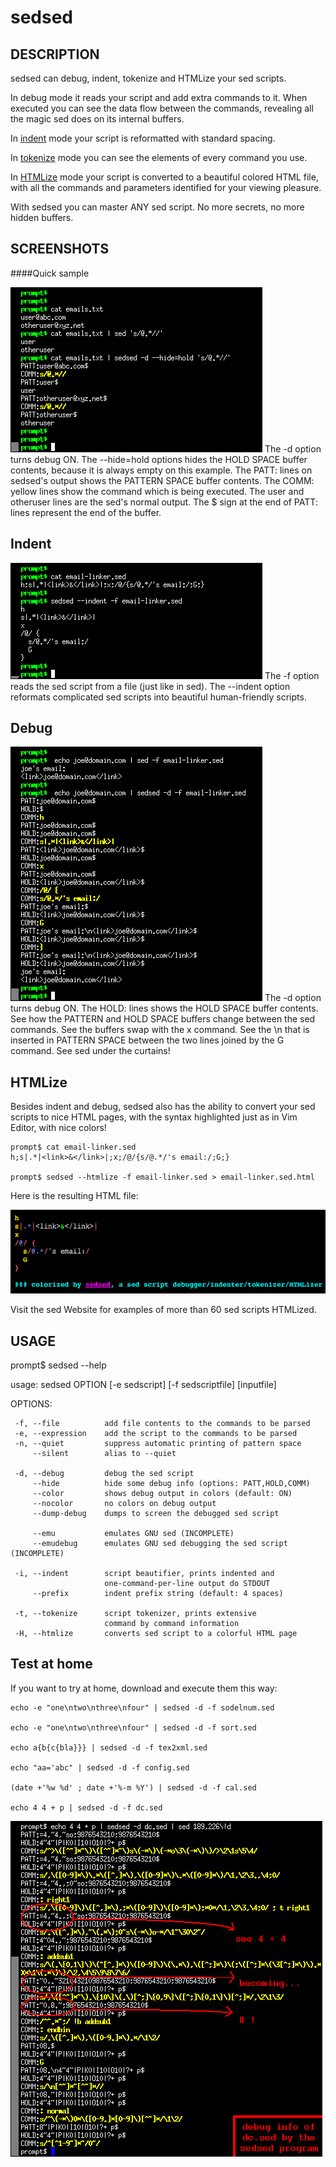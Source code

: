 # sedsed


## DESCRIPTION

sedsed can debug, indent, tokenize and HTMLize your sed scripts.

In debug mode it reads your script and add extra commands to it. When executed you can see the data flow between the commands, revealing all the magic sed does on its internal buffers.

In [indent](#indent) mode your script is reformatted with standard spacing.

In [tokenize](#debug) mode you can see the elements of every command you use.

In [HTMLize](#htmlize) mode your script is converted to a beautiful colored HTML file, with all the commands and parameters identified for your viewing pleasure.

With sedsed you can master ANY sed script. No more secrets, no more hidden buffers.

## SCREENSHOTS

####Quick sample

![alt text](https://github.com/rbmiao/python_sedsed/blob/master/quicksample.png)
    The -d option turns debug ON.
    The --hide=hold options hides the HOLD SPACE buffer contents, because it is always empty on this example.
    The PATT: lines on sedsed's output shows the PATTERN SPACE buffer contents.
    The COMM: yellow lines show the command which is being executed.
    The user and otheruser lines are the sed's normal output.
    The $ sign at the end of PATT: lines represent the end of the buffer.

## Indent


![alt text](https://github.com/rbmiao/python_sedsed/blob/master/indent.png)
    The -f option reads the sed script from a file (just like in sed).
    The --indent option reformats complicated sed scripts into beautiful human-friendly scripts.

## Debug
 
![alt text](https://github.com/rbmiao/python_sedsed/blob/master/debug.png)
    The -d option turns debug ON.
    The HOLD: lines shows the HOLD SPACE buffer contents.
    See how the PATTERN and HOLD SPACE buffers change between the sed commands.
    See the buffers swap with the x command.
    See the \n that is inserted in PATTERN SPACE between the two lines joined by the G command.
    See sed under the curtains!

## HTMLize

Besides indent and debug, sedsed also has the ability to convert your sed scripts to nice HTML pages, with the syntax highlighted just as in Vim Editor, with nice colors!
```
prompt$ cat email-linker.sed
h;s|.*|<link>&</link>|;x;/@/{s/@.*/'s email:/;G;}

prompt$ sedsed --htmlize -f email-linker.sed > email-linker.sed.html
```
Here is the resulting HTML file:

![alt text](https://github.com/rbmiao/python_sedsed/blob/master/htmlize.png)

Visit the sed Website for examples of more than 60 sed scripts HTMLized.

## USAGE

prompt$ sedsed --help

usage: sedsed OPTION [-e sedscript] [-f sedscriptfile] [inputfile]

OPTIONS:

     -f, --file          add file contents to the commands to be parsed
     -e, --expression    add the script to the commands to be parsed
     -n, --quiet         suppress automatic printing of pattern space
         --silent        alias to --quiet

     -d, --debug         debug the sed script
         --hide          hide some debug info (options: PATT,HOLD,COMM)
         --color         shows debug output in colors (default: ON)
         --nocolor       no colors on debug output
         --dump-debug    dumps to screen the debugged sed script

         --emu           emulates GNU sed (INCOMPLETE)
         --emudebug      emulates GNU sed debugging the sed script (INCOMPLETE)

     -i, --indent        script beautifier, prints indented and
                         one-command-per-line output do STDOUT
         --prefix        indent prefix string (default: 4 spaces)

     -t, --tokenize      script tokenizer, prints extensive
                         command by command information
     -H, --htmlize       converts sed script to a colorful HTML page


## Test at home
If you want to try at home, download and execute them this way:
```
echo -e "one\ntwo\nthree\nfour" | sedsed -d -f sodelnum.sed

echo -e "one\ntwo\nthree\nfour" | sedsed -d -f sort.sed

echo a{b{c{bla}}} | sedsed -d -f tex2xml.sed

echo "aa='abc" | sedsed -d -f config.sed

(date +'%w %d' ; date +'%-m %Y') | sedsed -d -f cal.sed

echo 4 4 + p | sedsed -d -f dc.sed
```


![alt text](https://github.com/rbmiao/python_sedsed/blob/master/dc.png)

